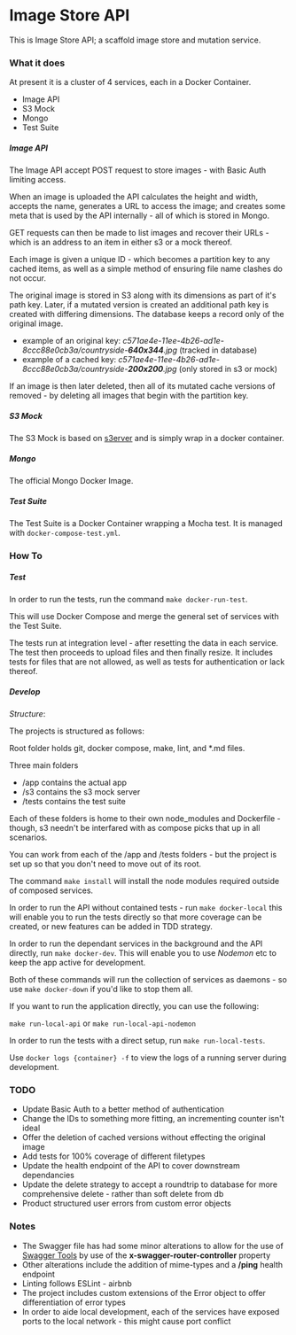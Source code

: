 # Image Store API

This is Image Store API; a scaffold image store and mutation service.

### What it does

At present it is a cluster of 4 services, each in a Docker Container.

* Image API
* S3 Mock
* Mongo
* Test Suite

##### Image API

The Image API accept POST request to store images - with Basic Auth limiting access.

When an image is uploaded the API calculates the height and width, accepts the name, generates a URL to access the image; and creates some meta that is used by the API internally - all of which is stored in Mongo.

GET requests can then be made to list images and recover their URLs - which is an address to an item in either s3 or a mock thereof.

Each image is given a unique ID - which becomes a partition key to any cached items, as well as a simple method of ensuring file name clashes do not occur.

The original image is stored in S3 along with its dimensions as part of it's path key. Later, if a mutated version is created an additional path key is created with differing dimensions. The database keeps a record only of the original image.

* example of an original key: *c571ae4e-11ee-4b26-ad1e-8ccc88e0cb3a/countryside-**640x344**.jpg* (tracked in database)
* example of a cached key: *c571ae4e-11ee-4b26-ad1e-8ccc88e0cb3a/countryside-**200x200**.jpg* (only stored in s3 or mock)

If an image is then later deleted, then all of its mutated cache versions of removed - by deleting all images that begin with the partition key.

##### S3 Mock

The S3 Mock is based on [s3erver](https://www.npmjs.com/package/s3rver) and is simply wrap in a docker container.

##### Mongo

The official Mongo Docker Image.

##### Test Suite

The Test Suite is a Docker Container wrapping a Mocha test. It is managed with `docker-compose-test.yml`.

### How To

##### Test

In order to run the tests, run the command ```make docker-run-test```.

This will use Docker Compose and merge the general set of services with the Test Suite.

The tests run at integration level - after resetting the data in each service. The test then proceeds to upload files and then finally resize. It includes tests for files that are not allowed, as well as tests for authentication or lack thereof.

##### Develop

*Structure*:

The projects is structured as follows:

Root folder holds git, docker compose, make, lint, and \*.md files.

Three main folders

* /app contains the actual app
* /s3 contains the s3 mock server
* /tests contains the test suite

Each of these folders is home to their own node_modules and Dockerfile - though, s3 needn't be interfared with as compose picks that up in all scenarios.

You can work from each of the /app and /tests folders - but the project is set up so that you don't need to move out of its root.

The command ```make install``` will install the node modules required outside of composed services.

In order to run the API without contained tests - run ```make docker-local``` this will enable you to run the tests directly so that more coverage can be created, or new features can be added in TDD strategy.

In order to run the dependant services in the background and the API directly, run ```make docker-dev```. This will enable you to use *Nodemon* etc to keep the app active for development.

Both of these commands will run the collection of services as daemons - so use ```make docker-down``` if you'd like to stop them all.

If you want to run the application directly, you can use the following:

```make run-local-api``` or ```make run-local-api-nodemon```

In order to run the tests with a direct setup, run ```make run-local-tests```.


Use ```docker logs {container} -f``` to view the logs of a running server during development.

### TODO

* Update Basic Auth to a better method of authentication
* Change the IDs to something more fitting, an incrementing counter isn't ideal
* Offer the deletion of cached versions without effecting the original image
* Add tests for 100% coverage of different filetypes
* Update the health endpoint of the API to cover downstream dependancies
* Update the delete strategy to accept a roundtrip to database for more comprehensive delete - rather than soft delete from db
* Product structured user errors from custom error objects

### Notes

* The Swagger file has had some minor alterations to allow for the use of [Swagger Tools](https://github.com/apigee-127/swagger-tools) by use of the **x-swagger-router-controller** property
* Other alterations include the addition of mime-types and a **/ping** health endpoint
* Linting follows ESLint - airbnb
* The project includes custom extensions of the Error object to offer differentiation of error types
* In order to aide local development, each of the services have exposed ports to the local network - this might cause port conflict
